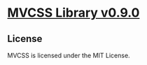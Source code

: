 # [MVCSS Library v0.9.0](http://mvcss.github.com/library)

## License
MVCSS is licensed under the MIT License.
